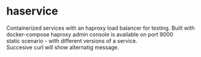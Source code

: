 # haservice
Containerized services with an haproxy load balancer for testing. Built with docker-compose
haproxy admin console is available on port 9000  
static scenario - with different versions of a service.  
Succesive curl will show alternatig message.
